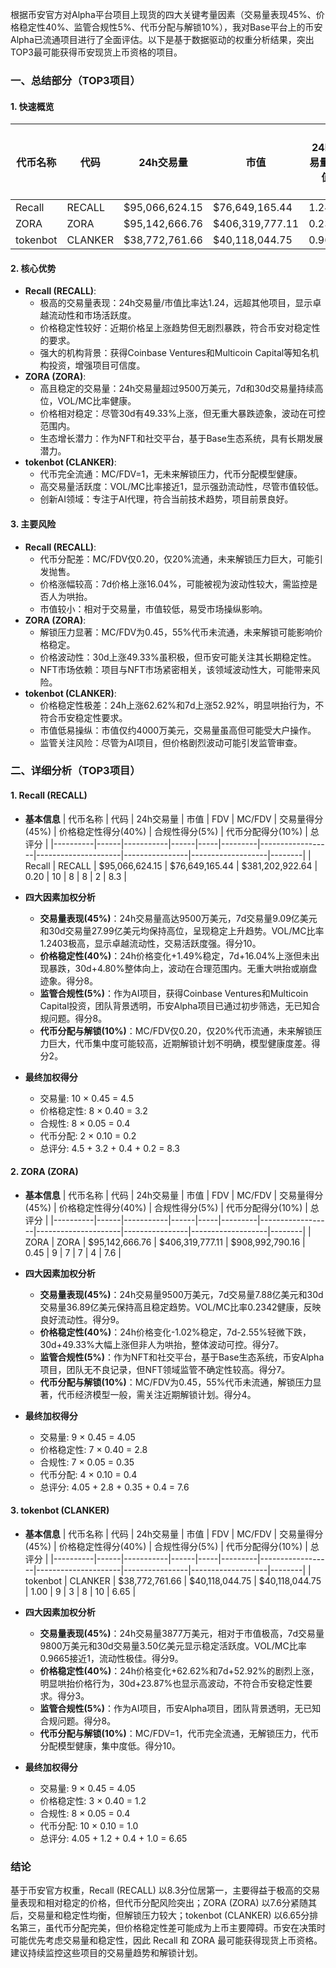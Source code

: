 根据币安官方对Alpha平台项目上现货的四大关键考量因素（交易量表现45%、价格稳定性40%、监管合规性5%、代币分配与解锁10%），我对Base平台上的币安Alpha已流通项目进行了全面评估。以下是基于数据驱动的权重分析结果，突出TOP3最可能获得币安现货上币资格的项目。

### 一、总结部分（TOP3项目）

#### 1. 快速概览
| 代币名称 | 代码 | 24h交易量 | 市值 | 24h交易量/市值 | FDV | MC/FDV | 总评分(1-10分) |
|----------|------|-----------|------|----------------|-----|---------|----------------|
| Recall | RECALL | $95,066,624.15 | $76,649,165.44 | 1.2403 | $381,202,922.64 | 0.20 | 8.3 |
| ZORA | ZORA | $95,142,666.76 | $406,319,777.11 | 0.2342 | $908,992,790.16 | 0.45 | 7.6 |
| tokenbot | CLANKER | $38,772,761.66 | $40,118,044.75 | 0.9665 | $40,118,044.75 | 1.00 | 6.65 |

#### 2. 核心优势
- **Recall (RECALL)**:
  - 极高的交易量表现：24h交易量/市值比率达1.24，远超其他项目，显示卓越流动性和市场活跃度。
  - 价格稳定性较好：近期价格呈上涨趋势但无剧烈暴跌，符合币安对稳定性的要求。
  - 强大的机构背景：获得Coinbase Ventures和Multicoin Capital等知名机构投资，增强项目可信度。
- **ZORA (ZORA)**:
  - 高且稳定的交易量：24h交易量超过9500万美元，7d和30d交易量持续高位，VOL/MC比率健康。
  - 价格相对稳定：尽管30d有49.33%上涨，但无重大暴跌迹象，波动在可控范围内。
  - 生态增长潜力：作为NFT和社交平台，基于Base生态系统，具有长期发展潜力。
- **tokenbot (CLANKER)**:
  - 代币完全流通：MC/FDV=1，无未来解锁压力，代币分配模型健康。
  - 高交易量活跃度：VOL/MC比率接近1，显示强劲流动性，尽管市值较低。
  - 创新AI领域：专注于AI代理，符合当前技术趋势，项目前景良好。

#### 3. 主要风险
- **Recall (RECALL)**:
  - 代币分配差：MC/FDV仅0.20，仅20%流通，未来解锁压力巨大，可能引发抛售。
  - 价格涨幅较高：7d价格上涨16.04%，可能被视为波动性较大，需监控是否人为哄抬。
  - 市值较小：相对于交易量，市值较低，易受市场操纵影响。
- **ZORA (ZORA)**:
  - 解锁压力显著：MC/FDV为0.45，55%代币未流通，未来解锁可能影响价格稳定。
  - 价格波动性：30d上涨49.33%虽积极，但币安可能关注其长期稳定性。
  - NFT市场依赖：项目与NFT市场紧密相关，该领域波动性大，可能带来风险。
- **tokenbot (CLANKER)**:
  - 价格稳定性极差：24h上涨62.62%和7d上涨52.92%，明显哄抬行为，不符合币安稳定性要求。
  - 市值低易操纵：市值仅约4000万美元，交易量虽高但可能受大户操作。
  - 监管关注风险：尽管为AI项目，但价格剧烈波动可能引发监管审查。

### 二、详细分析（TOP3项目）

#### 1. Recall (RECALL)
- **基本信息**
  | 代币名称 | 代码 | 24h交易量 | 市值 | FDV | MC/FDV | 交易量得分(45%) | 价格稳定性得分(40%) | 合规性得分(5%) | 代币分配得分(10%) | 总评分 |
  |----------|------|-----------|------|-----|---------|------------------|---------------------|----------------|-------------------|--------|
  | Recall | RECALL | $95,066,624.15 | $76,649,165.44 | $381,202,922.64 | 0.20 | 10 | 8 | 8 | 2 | 8.3 |

- **四大因素加权分析**
  - **交易量表现(45%)**：24h交易量高达9500万美元，7d交易量9.09亿美元和30d交易量27.99亿美元均保持高位，呈现稳定上升趋势。VOL/MC比率1.2403极高，显示卓越流动性，交易活跃度强。得分10。
  - **价格稳定性(40%)**：24h价格变化+1.49%稳定，7d+16.04%上涨但未出现暴跌，30d+4.80%整体向上，波动在合理范围内。无重大哄抬或崩盘迹象。得分8。
  - **监管合规性(5%)**：作为AI项目，获得Coinbase Ventures和Multicoin Capital投资，团队背景透明，币安Alpha项目已通过初步筛选，无已知合规问题。得分8。
  - **代币分配与解锁(10%)**：MC/FDV仅0.20，仅20%代币流通，未来解锁压力巨大，代币集中度可能较高，近期解锁计划不明确，模型健康度差。得分2。

- **最终加权得分**
  - 交易量: 10 × 0.45 = 4.5
  - 价格稳定性: 8 × 0.40 = 3.2
  - 合规性: 8 × 0.05 = 0.4
  - 代币分配: 2 × 0.10 = 0.2
  - 总评分: 4.5 + 3.2 + 0.4 + 0.2 = 8.3

#### 2. ZORA (ZORA)
- **基本信息**
  | 代币名称 | 代码 | 24h交易量 | 市值 | FDV | MC/FDV | 交易量得分(45%) | 价格稳定性得分(40%) | 合规性得分(5%) | 代币分配得分(10%) | 总评分 |
  |----------|------|-----------|------|-----|---------|------------------|---------------------|----------------|-------------------|--------|
  | ZORA | ZORA | $95,142,666.76 | $406,319,777.11 | $908,992,790.16 | 0.45 | 9 | 7 | 7 | 4 | 7.6 |

- **四大因素加权分析**
  - **交易量表现(45%)**：24h交易量9500万美元，7d交易量7.88亿美元和30d交易量36.89亿美元保持高且稳定趋势。VOL/MC比率0.2342健康，反映良好流动性。得分9。
  - **价格稳定性(40%)**：24h价格变化-1.02%稳定，7d-2.55%轻微下跌，30d+49.33%大幅上涨但非人为哄抬，整体波动可控。得分7。
  - **监管合规性(5%)**：作为NFT和社交平台，基于Base生态系统，币安Alpha项目，团队无不良记录，但NFT领域监管不确定性较高。得分7。
  - **代币分配与解锁(10%)**：MC/FDV为0.45，55%代币未流通，解锁压力显著，代币经济模型一般，需关注近期解锁计划。得分4。

- **最终加权得分**
  - 交易量: 9 × 0.45 = 4.05
  - 价格稳定性: 7 × 0.40 = 2.8
  - 合规性: 7 × 0.05 = 0.35
  - 代币分配: 4 × 0.10 = 0.4
  - 总评分: 4.05 + 2.8 + 0.35 + 0.4 = 7.6

#### 3. tokenbot (CLANKER)
- **基本信息**
  | 代币名称 | 代码 | 24h交易量 | 市值 | FDV | MC/FDV | 交易量得分(45%) | 价格稳定性得分(40%) | 合规性得分(5%) | 代币分配得分(10%) | 总评分 |
  |----------|------|-----------|------|-----|---------|------------------|---------------------|----------------|-------------------|--------|
  | tokenbot | CLANKER | $38,772,761.66 | $40,118,044.75 | $40,118,044.75 | 1.00 | 9 | 3 | 8 | 10 | 6.65 |

- **四大因素加权分析**
  - **交易量表现(45%)**：24h交易量3877万美元，相对于市值极高，7d交易量9800万美元和30d交易量3.50亿美元显示稳定活跃度。VOL/MC比率0.9665接近1，流动性极佳。得分9。
  - **价格稳定性(40%)**：24h价格变化+62.62%和7d+52.92%的剧烈上涨，明显哄抬价格行为，30d+23.87%也显示高波动，不符合币安稳定性要求。得分3。
  - **监管合规性(5%)**：作为AI项目，币安Alpha项目，团队背景透明，无已知合规问题。得分8。
  - **代币分配与解锁(10%)**：MC/FDV=1，代币完全流通，无解锁压力，代币分配模型健康，集中度低。得分10。

- **最终加权得分**
  - 交易量: 9 × 0.45 = 4.05
  - 价格稳定性: 3 × 0.40 = 1.2
  - 合规性: 8 × 0.05 = 0.4
  - 代币分配: 10 × 0.10 = 1.0
  - 总评分: 4.05 + 1.2 + 0.4 + 1.0 = 6.65

### 结论
基于币安官方权重，Recall (RECALL) 以8.3分位居第一，主要得益于极高的交易量表现和相对稳定的价格，但代币分配风险突出；ZORA (ZORA) 以7.6分紧随其后，交易量和稳定性均衡，但解锁压力较大；tokenbot (CLANKER) 以6.65分排名第三，虽代币分配完美，但价格稳定性差可能成为上币主要障碍。币安在决策时可能优先考虑交易量和稳定性，因此 Recall 和 ZORA 最可能获得现货上币资格。建议持续监控这些项目的交易量趋势和解锁计划。